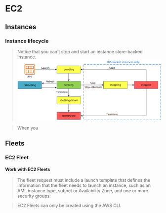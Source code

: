 # EC2
## Instances
### Instance lifecycle
> Notice that you can't stop and start an instance store-backed instance.
> ![](img/il.png)

> When you 

## Fleets
### EC2 Fleet
#### Work with EC2 Fleets
> The fleet request must include a launch template that defines the information that the fleet needs to launch an instance, such as an AMI, instance type, subnet or Availability Zone, and one or more security groups.

> EC2 Fleets can only be created using the AWS CLI.


